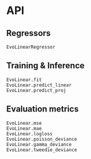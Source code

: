 # API

## Regressors

```@docs
EvoLinearRegressor
```

## Training & Inference

```@docs
EvoLinear.fit
EvoLinear.predict_linear
EvoLinear.predict_proj
```

## Evaluation metrics

```@docs
EvoLinear.mse
EvoLinear.mae
EvoLinear.logloss
EvoLinear.poisson_deviance
EvoLinear.gamma_deviance
EvoLinear.tweedie_deviance
```